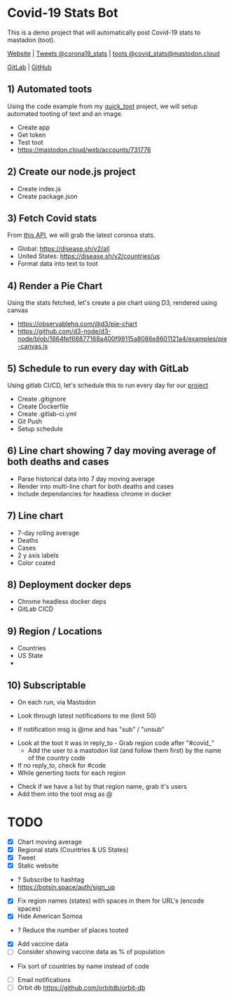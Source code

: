 # Covid-19 Stats Bot

This is a demo project that will automatically post Covid-19 stats to mastadon (toot).

[Website](https://covid.yanoagenda.com) | [Tweets @corona19_stats](https://twitter.com/corona19_stats) | [toots @covid_stats@mastodon.cloud](https://mastodon.cloud/@covid_stats)

[GitLab](https://gitlab.com/alternating-bits-open-source/covid19_stats) | [GitHub](https://github.com/comster/covid19_stats)

## 1) Automated toots

Using the code example from my [quick_toot](https://github.com/comster/quick_toot) project, we will setup automated tooting of text and an image.

- Create app
- Get token
- Test toot 
- https://mastodon.cloud/web/accounts/731776

## 2) Create our node.js project

- Create index.js
- Create package.json


## 3) Fetch Covid stats

From [this API](https://disease.sh/), we will grab the latest coronoa stats.

- Global: https://disease.sh/v2/all
- United States: https://disease.sh/v2/countries/us
- Format data into text to toot


## 4) Render a Pie Chart

Using the stats fetched, let's create a pie chart using D3, rendered using canvas

- https://observablehq.com/@d3/pie-chart
- https://github.com/d3-node/d3-node/blob/1864fef68877168a400f99115a8086e8601121a4/examples/pie-canvas.js


## 5) Schedule to run every day with GitLab

Using gitlab CI/CD, let's schedule this to run every day for our [project](https://gitlab.com/alternating-bits-open-source/covid19_stats)

- Create .gitignore
- Create Dockerfile
- Create .gitlab-ci.yml
- Git Push
- Setup schedule


## 6) Line chart showing 7 day moving average of both deaths and cases

- Parse historical data into 7 day moving average
- Render into multi-line chart for both deaths and cases
- Include dependancies for headless chrome in docker


## 7) Line chart

- 7-day rolling average
- Deaths
- Cases
- 2 y axis labels
- Color coated


## 8) Deployment docker deps

- Chrome headless docker deps
- GitLab CICD


## 9) Region / Locations

- Countries
- US State
- 

## 10) Subscriptable

- On each run, via Mastodon
 + Look through latest notifications to me (limit 50)
  - If notification msg is @me and has "sub" / "unsub"
   + Look at the toot it was in reply_to
    - Grab region code after "#covid_"
      - Add the user to a mastodon list (and follow them first) by the name of the country code
   + If no reply_to, check for #code
 + While generting toots for each region
  - Check if we have a list by that region name, grab it's users
  - Add them into the toot msg as @


# TODO

- [x] Chart moving average
- [x] Regional stats (Countries & US States)
- [x] Tweet
- [x] Static website
- ? Subscribe to hashtag
- https://botsin.space/auth/sign_up
- [x] Fix region names (states) with spaces in them for URL's (encode spaces)
- [x] Hide American Somoa
- ? Reduce the number of places tooted
- [x] Add vaccine data
- [ ] Consider showing vaccine data as % of population
- Fix sort of countries by name instead of code
- [ ] Email notifications
- [ ] Orbit db https://github.com/orbitdb/orbit-db
